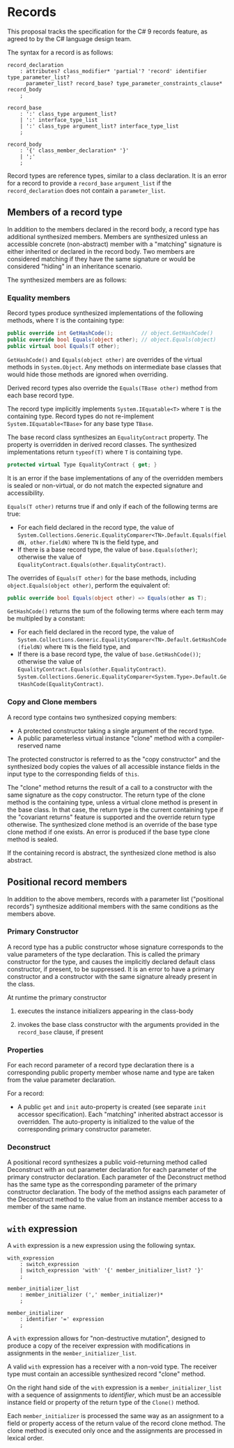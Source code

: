 
# Records

This proposal tracks the specification for the C# 9 records feature, as agreed to by the C#
language design team.

The syntax for a record is as follows:

```antlr
record_declaration
    : attributes? class_modifier* 'partial'? 'record' identifier type_parameter_list?
      parameter_list? record_base? type_parameter_constraints_clause* record_body
    ;

record_base
    : ':' class_type argument_list?
    | ':' interface_type_list
    | ':' class_type argument_list? interface_type_list
    ;

record_body
    : '{' class_member_declaration* '}'
    | ';'
    ;
```

Record types are reference types, similar to a class declaration. It is an error for a record to provide
a `record_base` `argument_list` if the `record_declaration` does not contain a `parameter_list`.

## Members of a record type

In addition to the members declared in the record body, a record type has additional synthesized members.
Members are synthesized unless an accessible concrete (non-abstract) member with a "matching" signature is 
either inherited or declared in the record body. Two members are considered matching if they have the same
signature or would be considered "hiding" in an inheritance scenario.

The synthesized members are as follows:

### Equality members

Record types produce synthesized implementations of the following methods, where `T` is the
containing type:
```C#
public override int GetHashCode();         // object.GetHashCode()
public override bool Equals(object other); // object.Equals(object)
public virtual bool Equals(T other);
```
`GetHashCode()` and `Equals(object other)` are overrides of the virtual methods in `System.Object`.
Any methods on intermediate base classes that would hide those methods are ignored when overriding.

Derived record types also override the `Equals(TBase other)` method from each base record type.

The record type implicitly implements `System.IEquatable<T>` where `T` is the containing type.
Record types do not re-implement `System.IEquatable<TBase>` for any base type `TBase`.

The base record class synthesizes an `EqualityContract` property. The property is overridden in
derived record classes. The synthesized implementations return `typeof(T)` where `T` is containing type.
```C#
protected virtual Type EqualityContract { get; }
```

It is an error if the base implementations of any of the overridden members is sealed or non-virtual,
or do not match the expected signature and accessibility.

`Equals(T other)` returns true if and only if each of the following terms are true:
- For each field declared in the record type, the value of
`System.Collections.Generic.EqualityComparer<TN>.Default.Equals(fieldN, other.fieldN)` where `TN` is the field type, and
- If there is a base record type, the value of `base.Equals(other)`; otherwise
the value of `EqualityContract.Equals(other.EqualityContract)`.

The overrides of `Equals(T other)` for the base methods, including `object.Equals(object other)`, perform the equivalent of:
```C#
public override bool Equals(object other) => Equals(other as T);
```

`GetHashCode()` returns the sum of the following terms where each term may be multipled by a constant:
- For each field declared in the record type, the value of
`System.Collections.Generic.EqualityComparer<TN>.Default.GetHashCode(fieldN)` where `TN` is the field type, and
- If there is a base record type, the value of `base.GetHashCode())`; otherwise
the value of `EqualityContract.Equals(other.EqualityContract)`.
`System.Collections.Generic.EqualityComparer<System.Type>.Default.GetHashCode(EqualityContract)`.

### Copy and Clone members

A record type contains two synthesized copying members:

* A protected constructor taking a single argument of the record type.
* A public parameterless virtual instance "clone" method with a compiler-reserved name

The protected constructor is referred to as the "copy constructor" and the synthesized
body copies the values of all accessible instance fields in the input type to the corresponding
fields of `this`.

The "clone" method returns the result of a call to a constructor with the same signature as the
copy constructor. The return type of the clone method is the containing type, unless a virtual
clone method is present in the base class. In that case, the return type is the current containing
type if the "covariant returns" feature is supported and the override return type otherwise. The
synthesized clone method is an override of the base type clone method if one exists. An error is
produced if the base type clone method is sealed.

If the containing record is abstract, the synthesized clone method is also abstract.

## Positional record members

In addition to the above members, records with a parameter list ("positional records") synthesize
additional members with the same conditions as the members above.

### Primary Constructor

A record type has a public constructor whose signature corresponds to the value parameters of the
type declaration. This is called the primary constructor for the type, and causes the implicitly
declared default class constructor, if present, to be suppressed. It is an error to have a primary
constructor and a constructor with the same signature already present in the class.

At runtime the primary constructor

1. executes the instance initializers appearing in the class-body

1. invokes the base class constructor with the arguments provided in the `record_base` clause, if present


### Properties

For each record parameter of a record type declaration there is a corresponding public property
member whose name and type are taken from the value parameter declaration.

For a record:

* A public `get` and `init` auto-property is created (see separate `init` accessor specification).
  Each "matching" inherited abstract accessor is overridden. The auto-property is initialized to
  the value of the corresponding primary constructor parameter.

### Deconstruct

A positional record synthesizes a public void-returning method called Deconstruct with an out
parameter declaration for each parameter of the primary constructor declaration. Each parameter
of the Deconstruct method has the same type as the corresponding parameter of the primary
constructor declaration. The body of the method assigns each parameter of the Deconstruct method
to the value from an instance member access to a member of the same name.

## `with` expression

A `with` expression is a new expression using the following syntax.

```antlr
with_expression
    : switch_expression
    | switch_expression 'with' '{' member_initializer_list? '}'
    ;

member_initializer_list
    : member_initializer (',' member_initializer)*
    ;

member_initializer
    : identifier '=' expression
    ;
```

A `with` expression allows for "non-destructive mutation", designed to
produce a copy of the receiver expression with modifications in assignments
in the `member_initializer_list`.

A valid `with` expression has a receiver with a non-void type. The receiver type must contain an
accessible synthesized record "clone" method.

On the right hand side of the `with` expression is a `member_initializer_list` with a sequence
of assignments to *identifier*, which must be an accessible instance field or property of the return
type of the `Clone()` method.

Each `member_initializer` is processed the same way as an assignment to a field or property
access of the return value of the record clone method. The clone method is executed only once
and the assignments are processed in lexical order.
